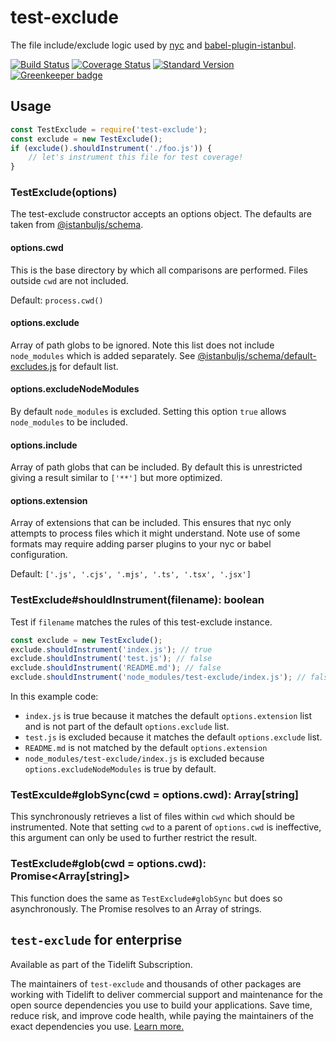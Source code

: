 # test-exclude

The file include/exclude logic used by [nyc] and [babel-plugin-istanbul].

[![Build Status](https://travis-ci.org/istanbuljs/test-exclude.svg)](https://travis-ci.org/istanbuljs/test-exclude)
[![Coverage Status](https://coveralls.io/repos/github/istanbuljs/test-exclude/badge.svg?branch=master)](https://coveralls.io/github/istanbuljs/test-exclude?branch=master)
[![Standard Version](https://img.shields.io/badge/release-standard%20version-brightgreen.svg)](https://github.com/conventional-changelog/standard-version)
[![Greenkeeper badge](https://badges.greenkeeper.io/istanbuljs/test-exclude.svg)](https://greenkeeper.io/)

## Usage

```js
const TestExclude = require('test-exclude');
const exclude = new TestExclude();
if (exclude().shouldInstrument('./foo.js')) {
    // let's instrument this file for test coverage!
}
```

### TestExclude(options)

The test-exclude constructor accepts an options object. The defaults are taken from
[@istanbuljs/schema].

#### options.cwd

This is the base directory by which all comparisons are performed. Files outside `cwd`
are not included.

Default: `process.cwd()`

#### options.exclude

Array of path globs to be ignored. Note this list does not include `node_modules` which
is added separately. See [@istanbuljs/schema/default-excludes.js] for default list.

#### options.excludeNodeModules

By default `node_modules` is excluded. Setting this option `true` allows `node_modules`
to be included.

#### options.include

Array of path globs that can be included. By default this is unrestricted giving a result
similar to `['**']` but more optimized.

#### options.extension

Array of extensions that can be included. This ensures that nyc only attempts to process
files which it might understand. Note use of some formats may require adding parser
plugins to your nyc or babel configuration.

Default: `['.js', '.cjs', '.mjs', '.ts', '.tsx', '.jsx']`

### TestExclude#shouldInstrument(filename): boolean

Test if `filename` matches the rules of this test-exclude instance.

```js
const exclude = new TestExclude();
exclude.shouldInstrument('index.js'); // true
exclude.shouldInstrument('test.js'); // false
exclude.shouldInstrument('README.md'); // false
exclude.shouldInstrument('node_modules/test-exclude/index.js'); // false
```

In this example code:

* `index.js` is true because it matches the default `options.extension` list
  and is not part of the default `options.exclude` list.
* `test.js` is excluded because it matches the default `options.exclude` list.
* `README.md` is not matched by the default `options.extension`
* `node_modules/test-exclude/index.js` is excluded because `options.excludeNodeModules`
  is true by default.

### TestExculde#globSync(cwd = options.cwd): Array[string]

This synchronously retrieves a list of files within `cwd` which should be instrumented.
Note that setting `cwd` to a parent of `options.cwd` is ineffective, this argument can
only be used to further restrict the result.

### TestExclude#glob(cwd = options.cwd): Promise<Array[string]>

This function does the same as `TestExclude#globSync` but does so asynchronously. The
Promise resolves to an Array of strings.

## `test-exclude` for enterprise

Available as part of the Tidelift Subscription.

The maintainers of `test-exclude` and thousands of other packages are working with Tidelift to deliver commercial
support and maintenance for the open source dependencies you use to build your applications. Save time, reduce risk, and
improve code health, while paying the maintainers of the exact dependencies you
use. [Learn more.](https://tidelift.com/subscription/pkg/npm-test-exclude?utm_source=npm-test-exclude&utm_medium=referral&utm_campaign=enterprise&utm_term=repo)

[nyc]: https://github.com/istanbuljs/nyc

[babel-plugin-istanbul]: https://github.com/istanbuljs/babel-plugin-istanbul

[@istanbuljs/schema]: https://github.com/istanbuljs/schema

[@istanbuljs/schema/default-excludes.js]: https://github.com/istanbuljs/schema/blob/master/default-exclude.js
